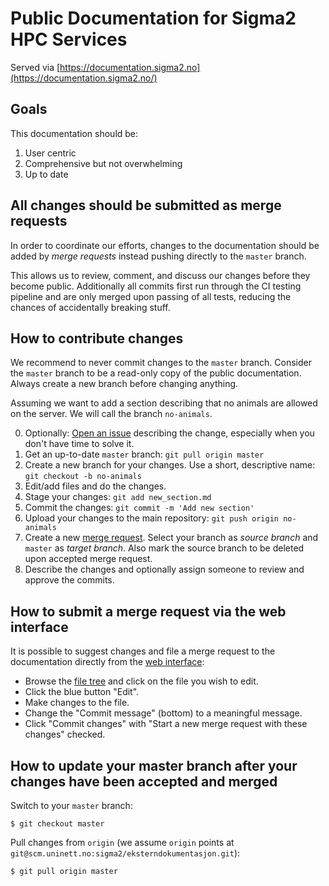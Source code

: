 # Public Documentation for Sigma2 HPC Services

Served via [https://documentation.sigma2.no](https://documentation.sigma2.no/)


## Goals

This documentation should be:

1. User centric
2. Comprehensive but not overwhelming
3. Up to date


## All changes should be submitted as merge requests

In order to coordinate our efforts, changes to the documentation should be
added by _merge requests_ instead pushing directly to the `master` branch.

This allows us to review, comment, and discuss our changes before they become public.
Additionally all commits first run through the CI testing pipeline
and are only merged upon passing of all tests, reducing the chances of
accidentally breaking stuff.


## How to contribute changes

We recommend to never commit changes to the `master` branch. Consider the `master` branch
to be a read-only copy of the public documentation. Always create a new branch before changing
anything.

Assuming we want to add a section describing that no animals are allowed on the server.
We will call the branch `no-animals`.

0. Optionally: [Open an issue](https://scm.uninett.no/sigma2/eksterndokumentasjon/issues)
   describing the change, especially when you don't have time to solve it.
1. Get an up-to-date `master` branch: `git pull origin master`
2. Create a new branch for your changes. Use a short, descriptive name: `git checkout -b no-animals`
3. Edit/add files and do the changes.
4. Stage your changes: `git add new_section.md`
5. Commit the changes: `git commit -m 'Add new section'`
6. Upload your changes to the main repository: `git push origin no-animals`
7. Create a new [merge request](https://scm.uninett.no/sigma2/eksterndokumentasjon/-/merge_requests).
   Select your branch as _source branch_ and `master` as _target branch_. Also mark the source
   branch to be deleted upon accepted merge request.
8. Describe the changes and optionally assign someone to review and approve the commits.


## How to submit a merge request via the web interface

It is possible to suggest changes and file a merge request to the documentation directly from
the [web interface](https://scm.uninett.no/sigma2/eksterndokumentasjon):

- Browse the [file tree](https://scm.uninett.no/sigma2/eksterndokumentasjon/-/tree/master)
  and click on the file you wish to edit.
- Click the blue button "Edit".
- Make changes to the file.
- Change the "Commit message" (bottom) to a meaningful message.
- Click "Commit changes" with "Start a new merge request with these changes" checked.


## How to update your master branch after your changes have been accepted and merged

Switch to your `master` branch:
```
$ git checkout master
```

Pull changes from `origin`
(we assume `origin` points at `git@scm.uninett.no:sigma2/eksterndokumentasjon.git`):
```
$ git pull origin master
```
